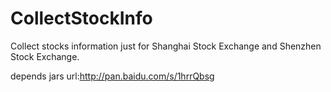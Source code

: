 # CollectStockInfo
Collect stocks information just for Shanghai Stock Exchange and  Shenzhen Stock Exchange.

depends jars url:http://pan.baidu.com/s/1hrrQbsg
